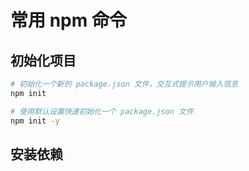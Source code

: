 # 常用 npm 命令

## 初始化项目

```bash
# 初始化一个新的 package.json 文件，交互式提示用户输入信息
npm init

# 使用默认设置快速初始化一个 package.json 文件
npm init -y

```
## 安装依赖
